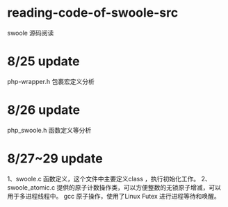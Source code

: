 # reading-code-of-swoole-src
swoole 源码阅读

# 8/25 update
php-wrapper.h 包裹宏定义分析
# 8/26 update
 php_swoole.h 函数定义等分析

# 8/27~29 update
 1、swoole.c  函数定义，这个文件中主要定义class ，执行初始化工作。
 2、swoole_atomic.c  提供的原子计数操作类，可以方便整数的无锁原子增减，可以用于多进程线程中。
   gcc 原子操作，使用了Linux Futex 进行进程等待和唤醒。
